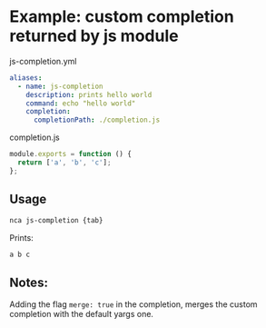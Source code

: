 # Example: custom completion returned by js module

js-completion.yml
```yml
aliases:
  - name: js-completion
    description: prints hello world
    command: echo "hello world"
    completion:
      completionPath: ./completion.js
```

completion.js
```js
module.exports = function () {
  return ['a', 'b', 'c'];
};
```


## Usage

```bash
nca js-completion {tab}
```

Prints:
```bash
a b c
```

## Notes:

Adding the flag `merge: true` in the completion, merges the custom completion with the default yargs one.
